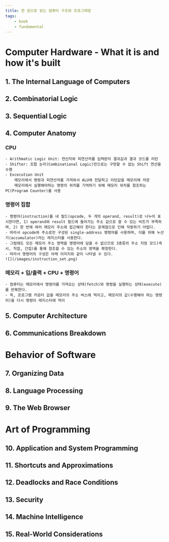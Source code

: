 ```yaml
---
title: 한 권으로 읽는 컴퓨터 구조와 프로그래밍
tags:
    - book
    - fundamental
---
```

# Computer Hardware - What it is and how it's built
## 1. The Internal Language of Computers
## 2. Combinatorial Logic
## 3. Sequential Logic
## 4. Computer Anatomy
### CPU
    - Arithmatic Logic Unit: 연산자와 피연산자를 입력받아 결과값과 결과 코드를 리턴
    - Shifter: 조합 논리(Combinational Logic)만으로는 구현할 수 없는 Shift 연산을 수행
    - Excecution Unit
        메모리에서 명령과 피연산자를 가져와서 ALU에 전달하고 리턴값을 메모리에 저장
        메모리에서 실행해야하는 명령의 위치를 기억하기 위해 메모리 위치를 참조하는 PC(Program Counter)를 사용
### 명령어 집합
    - 명령어(instruction)를 네 필드(opcode, 두 개의 operand, result)로 나누어 표시한다면, 1) operand와 result 필드에 들어가는 주소 값으로 쓸 수 있는 비트가 부족하며, 2) 한 번에 여러 메모리 주소에 접근해야 한다는 문제점으로 인해 작동하기 어렵다.
    - 따라서 opcode와 주소로만 구성된 single-address 명령어를 사용하며, 이를 위해 누산기(accumulator)라는 레지스터를 사용한다.
    - 그럼에도 모든 메모리 주소 영역을 명령어에 담을 수 없으므로 3종류의 주소 지정 모드(즉시, 직접, 간접)를 통해 참조할 수 있는 주소의 영역을 확장한다.
    - 따라서 명령어의 구성은 아래 이미지와 같이 나타낼 수 있다.
    ![](/images/instruction_set.png)
### 메모리 + 입/출력 + CPU + 명령어
    - 컴퓨터는 메모리에서 명령어를 가져오는 상태(fetch)와 명령을 실행하는 상태(execute)를 반복한다.
    - 즉, 프로그램 카운터 값을 메모리의 주소 버스에 먹이고, 메모리의 값(수행해야 하는 명령어)을 다시 명령어 레지스터에 먹이 
## 5. Computer Architecture
## 6. Communications Breakdown
# Behavior of Software
## 7. Organizing Data
## 8. Language Processing
## 9. The Web Browser
# Art of Programming
## 10. Application and System Programming
## 11. Shortcuts and Approximations
## 12. Deadlocks and Race Conditions
## 13. Security
## 14. Machine Intelligence
## 15. Real-World Considerations
